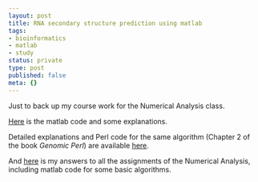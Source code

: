 ```yaml
---
layout: post
title: RNA secondary structure prediction using matlab
tags:
- bioinformatics
- matlab
- study
status: private
type: post
published: false
meta: {}
---
```

Just to back up my course work for the Numerical Analysis class.

<a href="http://dl.getdropbox.com/u/308058/blog/200908/MATH523FinalProjZhaorongMa.pdf" target="_self">Here</a> is the matlab code and some explanations.

Detailed explanations and Perl code for the same algorithm (Chapter 2 of the book <em>Genomic Perl</em>) are available <a href="http://dl.getdropbox.com/u/308058/blog/200908/chapter2.pdf" target="_self">here</a>.

And <a href="http://dl.getdropbox.com/u/308058/blog/200908/MATH523FinalProjZhaorongMa.pdf" target="_self">here</a> is my answers to all the assignments of the Numerical Analysis, including matlab code for some basic algorithms.
